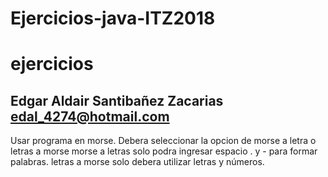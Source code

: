 # Ejercicios-java-ITZ2018
ejercicios
====================================
Edgar Aldair Santibañez Zacarias
edal_4274@hotmail.com
---------------------------------------
Usar programa en morse.
Debera seleccionar la opcion de morse a letra o letras a morse
morse a letras solo podra ingresar espacio . y - para formar palabras.
letras a morse solo debera utilizar letras y números.
